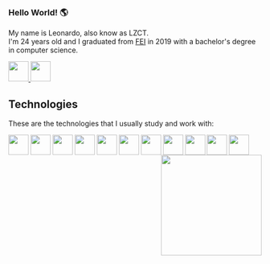 ### Hello World! 🌎
My name is Leonardo, also know as LZCT. <br>
I'm 24 years old and I graduated from <a href="https://portal.fei.edu.br/">FEI</a> in 2019 with a bachelor's degree in computer science.
<div style="display> inline_block">
  <a href="https://www.linkedin.com/in/leocastabelli/">
    <img height="40" width="40" src="https://cdn.jsdelivr.net/gh/devicons/devicon/icons/linkedin/linkedin-original.svg" />
  </a>
  <a href="https://leocastabelli.vercel.app/">
    <img height="40" width="40" src="https://upload.wikimedia.org/wikipedia/commons/thumb/c/c4/Globe_icon.svg/420px-Globe_icon.svg.png?20180308223847" />
  </a>
</div>        

## Technologies

These are the technologies that I usually study and work with:

<div style="display> inline_block">
  <img height="40" width="40" align="center" src="https://cdn.jsdelivr.net/gh/devicons/devicon/icons/html5/html5-plain-wordmark.svg" />
  <img height="40" width="40" align="center" src="https://cdn.jsdelivr.net/gh/devicons/devicon/icons/javascript/javascript-original.svg" />
  <img height="40" width="40" align="center" src="https://cdn.jsdelivr.net/gh/devicons/devicon/icons/css3/css3-plain-wordmark.svg" />
  <img height="40" width="40" align="center" src="https://cdn.jsdelivr.net/gh/devicons/devicon/icons/react/react-original-wordmark.svg" />
  <img height="40" width="40" align="center" src="https://cdn.jsdelivr.net/gh/devicons/devicon/icons/nextjs/nextjs-original.svg" />
  <img height="40" width="40" align="center" src="https://cdn.jsdelivr.net/gh/devicons/devicon/icons/nodejs/nodejs-original.svg" />
  <img height="40" width="40" align="center" src="https://cdn.jsdelivr.net/gh/devicons/devicon/icons/git/git-original.svg" />
  <img height="40" width="40" align="center" src="https://cdn.worldvectorlogo.com/logos/styled-components-1.svg" />
  <img height="40" width="40" align="center" src="https://cdn.jsdelivr.net/gh/devicons/devicon/icons/bootstrap/bootstrap-original.svg" />
  <img height="40" width="40" align="center" src="https://cdn.jsdelivr.net/gh/devicons/devicon/icons/python/python-original.svg" />
  <img height="40" width="40" align="center" src="https://cdn.jsdelivr.net/gh/devicons/devicon/icons/cplusplus/cplusplus-original.svg" />
  
  <img align="right" width="200" height="200" src="https://i.imgur.com/cgtEoV7.png">       
</div>
          
<!--
## Overview

[![LZCT's GitHub stats](https://github-readme-stats-587kq7mmd-lzct.vercel.app/api?username=LZCT&count_private=true&include_all_commits=true&show_icons=true&theme=chartreuse-dark&border_radius=25&hide_border=true)](https://github.com/anuraghazra/github-readme-stats)

<div><img style="height: auto; width: 40%;" class="img" src="https://github-readme-stats.vercel.app/api/top-langs/?username=LZCT&theme=chartreuse-dark&langs_count=8&layout=compact&hide_border=true&border_radius=25" /></div>
</div>
-->


<!--![Snake animation](https://github.com/LZCT/LZCT/blob/output/github-contribution-grid-snake.svg)-->




<!--
**LZCT/LZCT** is a ✨ _special_ ✨ repository because its `README.md` (this file) appears on your GitHub profile.

Here are some ideas to get you started:

- 🔭 I’m currently working on ...
- 🌱 I’m currently learning ...
- 👯 I’m looking to collaborate on ...
- 🤔 I’m looking for help with ...
- 💬 Ask me about ...
- 📫 How to reach me: ...
- 😄 Pronouns: ...
- ⚡ Fun fact: ...
-->
